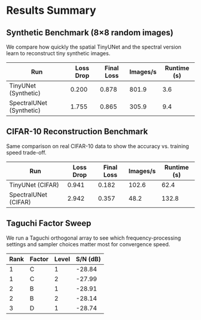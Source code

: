 # Results Summary

## Synthetic Benchmark (8×8 random images)
We compare how quickly the spatial TinyUNet and the spectral version learn to reconstruct tiny synthetic images.

| Run | Loss Drop | Final Loss | Images/s | Runtime (s) |
| --- | --- | --- | --- | --- |
| TinyUNet (Synthetic) | 0.200 | 0.878 | 801.9 | 3.6 |
| SpectralUNet (Synthetic) | 1.755 | 0.865 | 305.9 | 9.4 |

## CIFAR-10 Reconstruction Benchmark
Same comparison on real CIFAR-10 data to show the accuracy vs. training speed trade-off.

| Run | Loss Drop | Final Loss | Images/s | Runtime (s) |
| --- | --- | --- | --- | --- |
| TinyUNet (CIFAR) | 0.941 | 0.182 | 102.6 | 62.4 |
| SpectralUNet (CIFAR) | 2.942 | 0.357 | 48.2 | 132.8 |

## Taguchi Factor Sweep
We run a Taguchi orthogonal array to see which frequency-processing settings and sampler choices matter most for convergence speed.

| Rank | Factor | Level | S/N (dB) |
| --- | --- | --- | --- |
| 1 | C | 1 | -28.84 |
| 1 | C | 2 | -27.99 |
| 2 | B | 1 | -28.91 |
| 2 | B | 2 | -28.14 |
| 3 | D | 1 | -28.74 |
